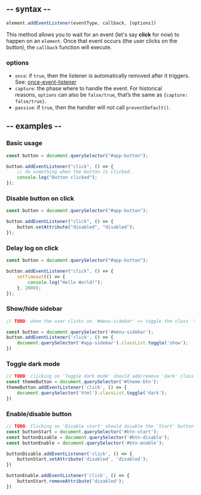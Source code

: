 ## -- syntax --

```js
element.addEventListener(eventType, callback, [options])
```

This method allows you to wait for an event (let's say **click** for now) to happen on an `element`. Once that event occurs (the user clicks on the button), the `callback` function will execute.

### options
- `once`: if `true`, then the listener is automatically removed after it triggers. See: [once-event-listener](once-event-listener)
- `capture`: the phase where to handle the event. For historical reasons, `options` can also be `false/true`, that’s the same as `{capture: false/true}`.
- `passive`: if `true`, then the handler will not call `preventDefault()`.

## -- examples --

### Basic usage
```javascript
const button = document.querySelector("#app-button");

button.addEventListener("click", () => {
    // do something when the button is clicked.
    console.log("Button clicked");
});
```

### Disable button on click
```javascript
const button = document.querySelector("#app-button");

button.addEventListener("click", () => {
    button.setAttribute("disabled", "disabled");
});
```

### Delay log on click
```javascript
const button = document.querySelector("#app-button");

button.addEventListener("click", () => {
    setTimeout(() => {
        console.log("Hello World!");
    }, 2000);
});
```

### Show/hide sidebar
```js
// TODO: when the user clicks on '#menu-sidebar' => toggle the class 'show' on '#app-sidebar'

const button = document.querySelector('#menu-sidebar');
button.addEventListener('click', () => {
    document.querySelector('#app-sidebar').classList.toggle('show');
})
```

### Toggle dark mode
```js
// TODO: clicking on 'Toggle dark mode' should add/remove 'dark' class on <html>
const themeButton = document.querySelector('#theme-btn');
themeButton.addEventListener('click', () => {
    document.querySelector('html').classList.toggle('dark');
})
```

### Enable/disable button

```js
// TODO: Clicking on 'Disable start' should disable the 'Start' button and clicking on 'Enable start' should enable the 'Start' button.
const buttonStart = document.querySelector('#btn-start');
const buttonDisable = document.querySelector('#btn-disable');
const buttonEnable = document.querySelector('#btn-enable');

buttonDisable.addEventListener('click', () => {
    buttonStart.setAttribute('disabled', 'disabled');
})

buttonEnable.addEventListener('click', () => {
    buttonStart.removeAttribute('disabled');
})
```